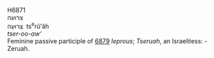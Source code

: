<body>
  <p>H6871<br>  צרוּעה  <br> צְּרוּעָה  ‎  ts<sup>e</sup>rû‛âh  <br><i>tser-oo-aw‘ </i><br>Feminine passive participle of <a href="h6879.htm">6879</a>  <i>leprous</i>; <i>Tseruah</i>, an Israelitess: - Zeruah.<br></p>
 </body>